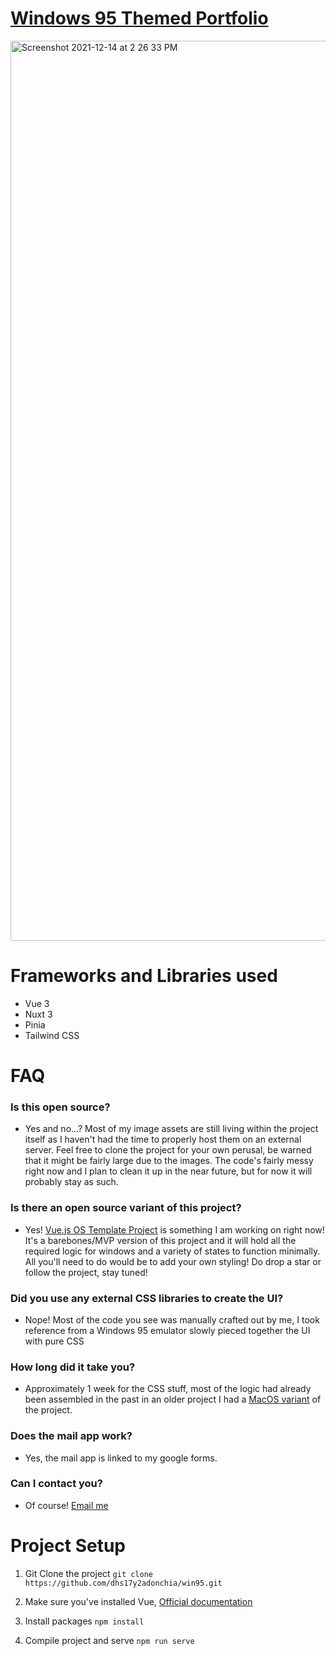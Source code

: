 # [Windows 95 Themed Portfolio](https://donchia.tech)

<img width="1440" alt="Screenshot 2021-12-14 at 2 26 33 PM" src="https://user-images.githubusercontent.com/24926784/145944730-48de7cfc-d585-41a9-8f90-f5d08570a03e.png">

# Frameworks and Libraries used
- Vue 3
- Nuxt 3
- Pinia
- Tailwind CSS

# FAQ
### Is this open source?
- Yes and no...? Most of my image assets are still living within the project itself as I haven't had the time to properly host them on an external server. Feel free to clone the project for your own perusal, be warned that it might be fairly large due to the images. The code's fairly messy right now and I plan to clean it up in the near future, but for now it will probably stay as such. 

### Is there an open source variant of this project?
- Yes! [Vue.js OS Template Project](https://github.com/dhs17y2adonchia/vuejs-os-template) is something I am working on right now! It's a barebones/MVP version of this project and it will hold all the required logic for windows and a variety of states to function minimally. All you'll need to do would be to add your own styling! Do drop a star or follow the project, stay tuned!

### Did you use any external CSS libraries to create the UI?
- Nope! Most of the code you see was manually crafted out by me, I took reference from a Windows 95 emulator slowly pieced together the UI with pure CSS

### How long did it take you?
- Approximately 1 week for the CSS stuff, most of the logic had already been assembled in the past in an older project I had a [MacOS variant](https://github.com/dhs17y2adonchia/portfolio-macos) of the project. 

### Does the mail app work?
- Yes, the mail app is linked to my google forms. 

### Can I contact you?
- Of course! [Email me](mailto:donchia@ymail.com)

# Project Setup
1. Git Clone the project
```git clone https://github.com/dhs17y2adonchia/win95.git```

2. Make sure you've installed Vue, [Official documentation](https://vuejs.org/v2/guide/installation.html)

3. Install packages
```npm install```

4. Compile project and serve
```npm run serve```
